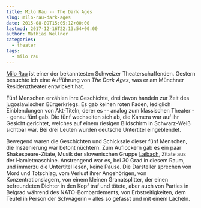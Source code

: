 ```yaml
---
title: Milo Rau -- The Dark Ages
slug: milo-rau-dark-ages
date: 2015-08-09T15:05:12+00:00
lastmod: 2017-12-16T22:13:54+00:00
author: Mathias Wellner
categories:
  - theater
tags:
  - milo rau
---
```

<a href="https://de.wikipedia.org/wiki/Milo_Rau" title="Milo Rau" target="_blank">Milo Rau</a> ist einer der bekanntesten Schweizer Theaterschaffenden. Gestern besuchte ich eine Aufführung von _The Dark Ages_, was er am Münchner Residenztheater entwickelt hat. 

Fünf Menschen erzählen ihre Geschichte, drei davon handeln zur Zeit des jugoslawischen Bürgerkriegs. Es gab keinen roten Faden, lediglich Einblendungen von Akt-Titeln, derer es -- analog zum klassischen Theater -- genau fünf gab. Die fünf wechselten sich ab, die Kamera war auf ihr Gesicht gerichtet, welches auf einem riesigen Bildschirm in Schwarz-Weiß sichtbar war. Bei drei Leuten wurden deutsche Untertitel eingeblendet. 

Bewegend waren die Geschichten und Schicksale dieser fünf Menschen, die Inszenierung war betont nüchtern. Zum Auflockern gab es ein paar Shakespeare-Zitate, Musik der slowenischen Gruppe <a href="http://www.laibach.org/" title="Laibach" target="_blank">Laibach</a>, Zitate aus der Hamletmaschine. Anstrengend war es, bei 30 Grad in diesem Raum, und immerzu die Untertitel lesen, keine Pause. Die Darsteller sprechen von Mord und Totschlag, vom Verlust ihrer Angehörigen, von Konzentrationslagern, von einem kleinen Granatsplitter, der einen befreundeten Dichter in den Kopf traf und tötete, aber auch von Parties in Belgrad während des NATO-Bombardements, von Erbstreitigkeiten, dem Teufel in Person der Schwägerin &ndash; alles so gefasst und mit einem Lächeln.